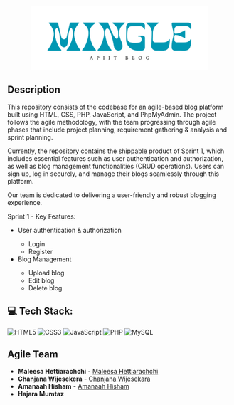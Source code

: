 <p align="Center">
<img src="https://github.com/Maleesanat01/Blog/blob/main/assets/images/BrandLogo.png" width="400">
</p>

## Description

This repository consists of the codebase for an agile-based blog platform built using HTML, CSS, PHP, JavaScript, and PhpMyAdmin. The project follows the agile methodology, with the team progressing through agile phases that include project planning, requirement gathering & analysis and sprint planning.

Currently, the repository contains the shippable product of Sprint 1, which includes essential features such as user authentication and authorization, as well as blog management functionalities (CRUD operations). Users can sign up, log in securely, and manage their blogs seamlessly through this platform.

Our team is dedicated to delivering a user-friendly and robust blogging experience.

Sprint 1 - Key Features:

<ul>
<li>User authentication & authorization</li>
  <ul>
    <li>Login</li>
    <li>Register</li>
  </ul>
<li>Blog Management</li>
    <ul>
    <li>Upload blog</li>
    <li>Edit blog</li>
      <li>Delete blog</li>
  </ul>
</ul>

## 💻 Tech Stack:

![HTML5](https://img.shields.io/badge/html5-%23E34F26.svg?style=for-the-badge&logo=html5&logoColor=white) 
![CSS3](https://img.shields.io/badge/css3-%231572B6.svg?style=for-the-badge&logo=css3&logoColor=white) 
![JavaScript](https://img.shields.io/badge/javascript-%23323330.svg?style=for-the-badge&logo=javascript&logoColor=%23F7DF1E) 
![PHP](https://img.shields.io/badge/php-%23777BB4.svg?style=for-the-badge&logo=php&logoColor=white) 
![MySQL](https://img.shields.io/badge/mysql-%2300000f.svg?style=for-the-badge&logo=mysql&logoColor=white) 

## Agile Team

- **Maleesa Hettiarachchi**  - [Maleesa Hettiarachchi](https://github.com/Maleesanat01)
- **Chanjana Wijesekera**  - [Chanjana Wijesekara](https://github.com/Chanjana)
- **Amanaah Hisham**  - [Amanaah Hisham](https://github.com/amaanah-hisham)
- **Hajara Mumtaz**   

